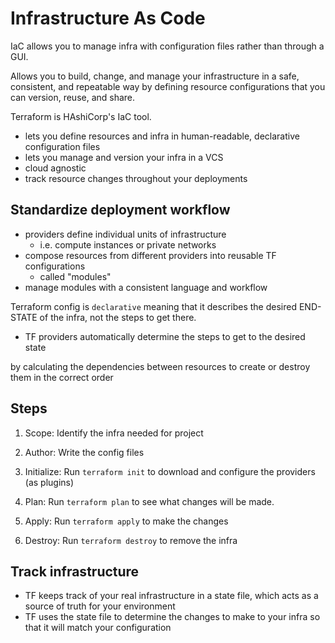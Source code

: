 
# Infrastructure As Code

IaC allows you to manage infra with configuration files
rather than through a GUI.

Allows you to build, change, and manage your infrastructure in a safe,
consistent, and repeatable way by defining resource configurations
that you can version, reuse, and share.

Terraform is HAshiCorp's IaC tool.

- lets you define resources and infra in human-readable, declarative configuration files
- lets you manage and version your infra in a VCS
- cloud agnostic
- track resource changes throughout your deployments

## Standardize deployment workflow

- providers define individual units of infrastructure
  - i.e. compute instances or private networks
- compose resources from different providers into reusable TF configurations
  - called "modules"
- manage modules with a consistent language and workflow

Terraform config is `declarative` meaning that it describes the desired END-STATE
of the infra, not the steps to get there.

- TF providers automatically determine the steps to get to the desired state

by calculating the dependencies between resources to create or destroy them in the correct order

## Steps

1. Scope: Identify the infra needed for project

2. Author: Write the config files

3. Initialize: Run `terraform init` to download and configure the providers (as plugins)

4. Plan: Run `terraform plan` to see what changes will be made.

5. Apply: Run `terraform apply` to make the changes

6. Destroy: Run `terraform destroy` to remove the infra

## Track infrastructure

- TF keeps track of your real infrastructure in a state file, which acts as a source of truth for your environment
- TF uses the state file to determine the changes to make to your infra so that it will match your configuration
